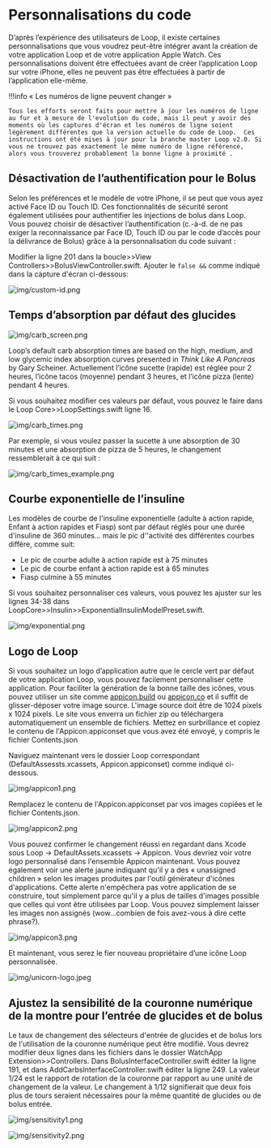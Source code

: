 # Personnalisations du code

D’après l’expérience des utilisateurs de Loop, il existe certaines personnalisations que vous voudrez peut-être intégrer avant la création de votre application Loop et de votre application Apple Watch.  Ces personnalisations doivent être effectuées avant de créer l’application Loop sur votre iPhone, elles ne peuvent pas être effectuées à partir de l’application elle-même.

!!!info « Les numéros de ligne peuvent changer »

    Tous les efforts seront faits pour mettre à jour les numéros de ligne au fur et à mesure de l'evolution du code, mais il peut y avoir des moments où les captures d'écran et les numéros de ligne soient légèrement différentes que la version actuelle du code de Loop.  Ces instructions ont été mises à jour pour la branche master Loop v2.0. Si vous ne trouvez pas exactement le même numéro de ligne référencé, alors vous trouverez probablement la bonne ligne à proximité .

## Désactivation de l’authentification pour le Bolus

Selon les préférences et le modèle de votre iPhone, il se peut que vous ayez activé Face ID ou Touch ID.  Ces fonctionnalités de sécurité seront également utilisées pour authentifier les injections de bolus dans Loop.  Vous pouvez choisir de désactiver l’authentification (c.-à-d. de ne pas exiger la reconnaissance par Face ID, Touch ID ou par le code d’accès pour la délivrance de Bolus) grâce à la personnalisation du code suivant :

 Modifier la ligne 201 dans la boucle>>View Controllers>>BolusViewController.swift.  Ajouter le `false &&` comme indiqué dans la capture d'écran ci-dessous:

![img/custom-id.png](img/custom-id.png)

## Temps d’absorption par défaut des glucides

![img/carb_screen.png](img/carb_screen.png)

Loop’s default carb absorption times are based on the high, medium, and low glycemic index absorption curves presented in *Think Like A Pancreas* by Gary Scheiner.  Actuellement l’icône sucette (rapide) est réglée pour 2 heures, l’icône tacos (moyenne) pendant 3 heures, et l’icône pizza (lente) pendant 4 heures.

Si vous souhaitez modifier ces valeurs par défaut, vous pouvez le faire dans le Loop Core>>LoopSettings.swift ligne 16.

![img/carb_times.png](img/carb_times.png)

Par exemple, si vous voulez passer la sucette à une absorption de 30 minutes et une absorption de pizza de 5 heures, le changement ressemblerait à ce qui suit :

![img/carb_times_example.png](img/carb_times_example.png)

## Courbe exponentielle de l’insuline

Les modèles de courbe de l'insuline exponentielle (adulte à action rapide, Enfant à action rapides et Fiasp) sont par défaut réglés pour une durée d'insuline de 360 minutes... mais le pic d''activité des différentes courbes diffère, comme suit:

* Le pic de courbe adulte à action rapide est à 75 minutes
* Le pic de courbe enfant à action rapide est à 65 minutes
* Fiasp culmine à 55 minutes

Si vous souhaitez personnaliser ces valeurs, vous pouvez les ajuster sur les lignes 34-38 dans LoopCore>>Insulin>>ExponentialInsulinModelPreset.swift.

![img/exponential.png](img/exponential.png)

## Logo de Loop

Si vous souhaitez un logo d’application autre que le cercle vert par défaut de votre application Loop, vous pouvez facilement personnaliser cette application.  Pour faciliter la génération de la bonne taille des icônes, vous pouvez utiliser un site comme [appicon.build](http://www.appicon.build/) ou [appicon.co](https://appicon.co/) et il suffit de glisser-déposer votre image source. L'image source doit être de 1024 pixels x 1024 pixels.  Le site vous enverra un fichier zip ou téléchargera automatiquement un ensemble de fichiers.  Mettez en surbrillance et copiez le contenu de l'Appicon.appiconset que vous avez été envoyé, y compris le fichier Contents.json

Naviguez maintenant vers le dossier Loop correspondant (DefaultAssessts.xcassets, Appicon.appiconset) comme indiqué ci-dessous.

![img/appicon1.png](img/appicon1.png)

Remplacez le contenu de l'Appicon.appiconset par vos images copiées et le fichier Contents.json.

![img/appicon2.png](img/appicon2.png)

Vous pouvez confirmer le changement réussi en regardant dans Xcode sous Loop -> DefaultAssets.xcassets -> Appicon.  Vous devriez voir votre logo personnalisé dans l'ensemble Appicon maintenant.  Vous pouvez également voir une alerte jaune indiquant qu'il y a des « unassigned children » selon les images produites par l'outil générateur d'icônes d'applications. Cette alerte n'empêchera pas votre application de se construire, tout simplement parce qu'il y a plus de tailles d'images possible que celles qui vont être utilisées par Loop.  Vous pouvez simplement laisser les images non assignés (wow...combien de fois avez-vous à dire cette phrase?).

![img/appicon3.png](img/appicon3.png)

Et maintenant, vous serez le fier nouveau propriétaire d’une icône Loop personnalisée.

![img/unicorn-logo.jpeg](../img/unicorn-logo.jpeg)

## Ajustez la sensibilité de la couronne numérique de la montre pour l’entrée de glucides et de bolus

Le taux de changement des sélecteurs d'entrée de glucides et de bolus lors de l'utilisation de la couronne numérique peut être modifié. Vous devrez modifier deux lignes dans les fichiers dans le dossier WatchApp Extension>>Controllers.  Dans BolusInterfaceController.swift éditer la ligne 191, et dans AddCarbsInterfaceController.swift éditer la ligne 249. La valeur 1/24 est le rapport de rotation de la couronne par rapport au une unité de changement de la valeur. Le changement à 1/12 signifierait que deux fois plus de tours seraient nécessaires pour la même quantité de glucides ou de bolus entrée.

![img/sensitivity1.png](img/sensitivity1.png)

![img/sensitivity2.png](img/sensitivity2.png)
